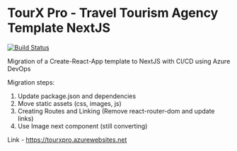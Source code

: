 # TourX Pro - Travel Tourism Agency Template NextJS

[![Build Status](https://dev.azure.com/CharlieMagne/Front%20End%20Boilerplate/_apis/build/status/kcmv.tourxpro?branchName=master)](https://dev.azure.com/CharlieMagne/Front%20End%20Boilerplate/_apis/build/status/kcmv.tourxpro?branchName=master)

Migration of a Create-React-App template to NextJS with CI/CD using Azure DevOps

Migration steps:

1. Update package.json and dependencies
2. Move static assets (css, images, js)
3. Creating Routes and Linking (Remove react-router-dom and update links)
4. Use Image next component (still converting)


Link - https://tourxpro.azurewebsites.net
